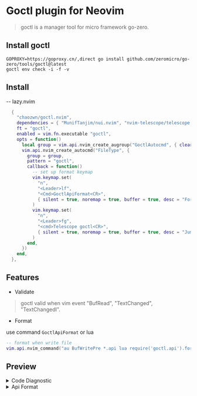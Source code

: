 # Goctl plugin for Neovim

> goctl is a manager tool for micro framework go-zero.

## Install goctl
```shell
GOPROXY=https://goproxy.cn/,direct go install github.com/zeromicro/go-zero/tools/goctl@latest
goctl env check -i -f -v
```

## Install

-- lazy.nvim
```lua
  {
    "chaozwn/goctl.nvim",
    dependencies = { "MunifTanjim/nui.nvim", "nvim-telescope/telescope.nvim" },
    ft = "goctl",
    enabled = vim.fn.executable "goctl",
    opts = function()
      local group = vim.api.nvim_create_augroup("GoctlAutocmd", { clear = true })
      vim.api.nvim_create_autocmd("FileType", {
        group = group,
        pattern = "goctl",
        callback = function()
          -- set up format keymap
          vim.keymap.set(
            "n",
            "<Leader>lf",
            "<Cmd>GoctlApiFormat<CR>",
            { silent = true, noremap = true, buffer = true, desc = "Format Buffer" }
          )
          vim.keymap.set(
            "n",
            "<Leader>fg",
            "<cmd>Telescope goctl<CR>",
            { silent = true, noremap = true, buffer = true, desc = "Jump to error line" }
          )
        end,
      })
    end,
  },
```

## Features

- Validate

> goctl valid when vim event "BufRead", "TextChanged", "TextChangedI".

- Format

use command `GoctlApiFormat` or lua

```lua
-- format when write file
vim.api.nvim_command("au BufWritePre *.api lua require('goctl.api').format()")
```

## Preview

<details>
    <summary>Code Diagnostic</summary>
    <img src="./images/goctl-diagnostic.gif" />
</details>

<details>
    <summary>Api Format</summary>
    <img src="./images/goctl-format.gif" />
</details>


